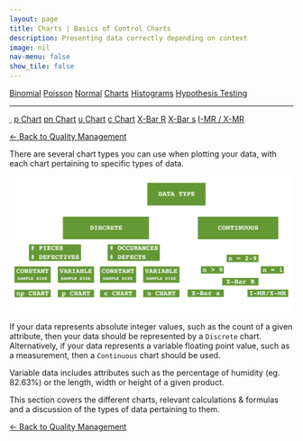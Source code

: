 ```yaml
---
layout: page
title: Charts | Basics of Control Charts
description: Presenting data correctly depending on context
image: nil
nav-menu: false
show_tile: false
---
```


<a href="../binomial.html" class="button small">Binomial</a>
<a href="../poisson.html" class="button small">Poisson</a>
<a href="../normal" class="button small">Normal</a>
<a href="./" class="button special small">Charts</a>
<a href="../histograms.html" class="button small">Histograms</a>
<a href="../hypothesis-testing.html" class="button small">Hypothesis Testing</a>

<hr />

<a href="./" class="special" style="border-bottom: none;"><i class="icon alt fa-home">&nbsp;</i></a>
<a href="p.html" class="button small">p Chart</a>
<a href="pn.html" class="button small">pn Chart</a>
<a href="u.html" class="button small">u Chart</a>
<a href="c.html" class="button small">c Chart</a>
<a href="xbar-r.html" class="button small">X-Bar R</a>
<a href="xbar-s.html" class="button small">X-Bar s</a>
<a href="i-mr_x-mr.html" class="button small">I-MR / X-MR</a>

<a href="/quality-management">&#x2190; Back to Quality Management</a>

There are several chart types you can use when plotting your data, with each chart pertaining to specific types of data.

<img src="/assets/images/choosing-charts.png" width="1000" />

If your data represents absolute integer values, such as the count of a given attribute, then your data should be represented by a <code>Discrete</code> chart. Alternatively, if your data represents a variable floating point value, such as a measurement, then a <code>Continuous</code> chart should be used.

Variable data includes attributes such as the percentage of humidity (eg. 82.63%) or the length, width or height of a given product.

This section covers the different charts, relevant calculations & formulas and a discussion of the types of data pertaining to them.

<a href="/quality-management">&#x2190; Back to Quality Management</a>
